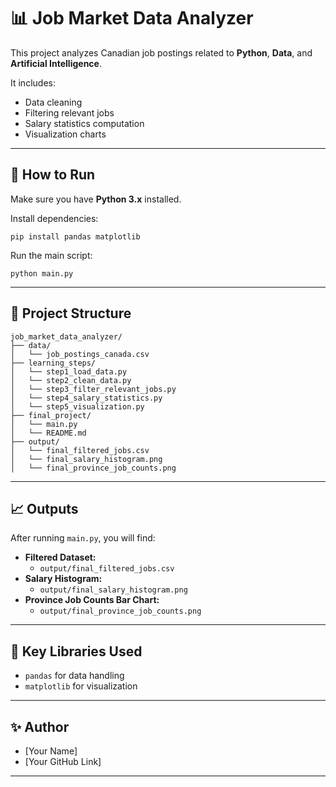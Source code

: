 # 📊 Job Market Data Analyzer

This project analyzes Canadian job postings related to **Python**, **Data**, and **Artificial Intelligence**.

It includes:
- Data cleaning
- Filtering relevant jobs
- Salary statistics computation
- Visualization charts

---

## 🚀 How to Run

Make sure you have **Python 3.x** installed.

Install dependencies:
```
pip install pandas matplotlib
```

Run the main script:
```
python main.py
```

---

## 📂 Project Structure

```
job_market_data_analyzer/
├── data/
│   └── job_postings_canada.csv
├── learning_steps/
│   └── step1_load_data.py
│   └── step2_clean_data.py
│   └── step3_filter_relevant_jobs.py
│   └── step4_salary_statistics.py
│   └── step5_visualization.py
├── final_project/
│   └── main.py
│   └── README.md
├── output/
│   └── final_filtered_jobs.csv
│   └── final_salary_histogram.png
│   └── final_province_job_counts.png
```

---

## 📈 Outputs

After running `main.py`, you will find:

- **Filtered Dataset:**
  - `output/final_filtered_jobs.csv`
- **Salary Histogram:**
  - `output/final_salary_histogram.png`
- **Province Job Counts Bar Chart:**
  - `output/final_province_job_counts.png`

---

## 🧠 Key Libraries Used

- `pandas` for data handling
- `matplotlib` for visualization

---

## ✨ Author

- [Your Name]
- [Your GitHub Link]

---

